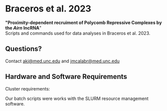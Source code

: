 # Braceros et al. 2023 <br />
**"Proximity-dependent recruiment of Polycomb Repressive Complexes by the *Airn* lncRNA**" <br />
Scripts and commands used for data analyses in Braceros et al. 2023.
## Questions?
Contact aki@med.unc.edu and jmcalabr@med.unc.edu

## Hardware and Software Requirements
Cluster requirements: <p />
Our batch scripts were works with the SLURM resource management software.
